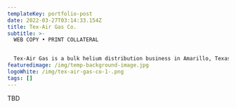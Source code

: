 ```yaml
---
templateKey: portfolio-post
date: 2022-03-27T03:14:33.154Z
title: Tex-Air Gas Co.
subtitle: >-
  WEB COPY • PRINT COLLATERAL


  Tex-Air Gas is a bulk helium distribution business in Amarillo, Texas. The family-owned business helps industry professionals access the helium it needs to fuel innovations in their fields. 
featuredimage: /img/temp-background-image.jpg
logoWhite: /img/tex-air-gas-co-1-.png
tags: []
---
```

TBD